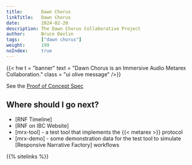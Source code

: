 ```yaml
---
title:       Dawn Chorus
linkTitle:   Dawn Chorus
date:        2024-02-20
description: The Dawn Chorus Collaborative Project
author:      Bruce Devlin
tags:        ["dawn chorus"]
weight:      199
noIndex:     true
---
```


{{< hw t = "banner" text =  "Dawn Chorus is an Immersive Audio Metarex Collaboration." class = "ui olive message" />}}

See the [Proof of Concept Spec](poc)

## Where should I go next?

* [RNF Timeline]
* [RNF on IBC Website]
* [mrx-tool] - a test tool that implements the {{< metarex >}} protocol
* [mrx-demo] - some demonstration data for the test tool to simulate [Responsive Narrative Factory] workflows

{{% sitelinks %}}

